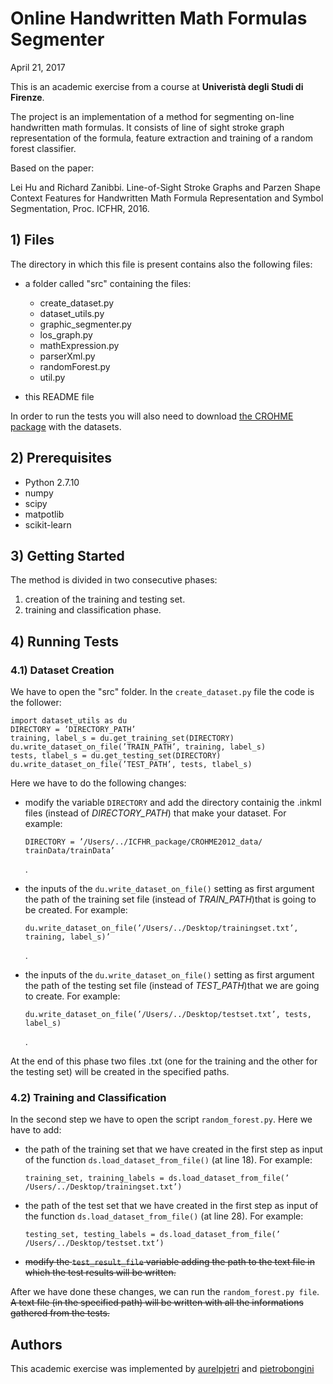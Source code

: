 # Online Handwritten Math Formulas Segmenter
April 21, 2017

This is an academic exercise from a course at **Univeristà degli Studi di Firenze**.

The project is an implementation of a method for segmenting on-line handwritten math formulas. It consists of line of sight stroke graph representation of the formula, feature extraction and training of a random forest classifier.

Based on the paper:

Lei Hu and Richard Zanibbi. Line-of-Sight Stroke Graphs and Parzen Shape Context Features
for Handwritten Math Formula Representation and Symbol Segmentation, Proc. ICFHR, 2016.

## 1) Files
The directory in which this file is present contains also the following files:

  * a folder called "src" containing the files:
    - create_dataset.py
    - dataset_utils.py
    - graphic_segmenter.py
    - los_graph.py
    - mathExpression.py
    - parserXml.py
    - randomForest.py
    - util.py

  * this README file

In order to run the tests you will also need to download [the CROHME package](https://www.isical.ac.in/~crohme/CROHME_data.html)  with the datasets.

## 2) Prerequisites

  * Python 2.7.10
  * numpy
  * scipy
  * matpotlib
  * scikit-learn

## 3) Getting Started

The method is divided in two consecutive phases:
  1. creation of the training and testing set.
  2. training and classification phase.

## 4) Running Tests

### 4.1) Dataset Creation

We have to open the "src" folder. In the `create_dataset.py` file the code is the follower:
```
import dataset_utils as du
DIRECTORY = ’DIRECTORY_PATH’
training, label_s = du.get_training_set(DIRECTORY)
du.write_dataset_on_file(’TRAIN_PATH’, training, label_s)
tests, tlabel_s = du.get_testing_set(DIRECTORY)
du.write_dataset_on_file(’TEST_PATH’, tests, tlabel_s)
```

Here we have to do the following changes:

  * modify the variable `DIRECTORY` and add the directory containig the .inkml files (instead of *DIRECTORY_PATH*) that make your dataset. For example:
    ```
    DIRECTORY = ’/Users/../ICFHR_package/CROHME2012_data/ trainData/trainData’
    ```
    .

  * the inputs of the `du.write_dataset_on_file()` setting as first argument the path of the training set file (instead of *TRAIN_PATH*)that is going to be created. For example:
    ```
    du.write_dataset_on_file(’/Users/../Desktop/trainingset.txt’, training, label_s)’
    ```
    .

  * the inputs of the `du.write_dataset_on_file()` setting as first argument the path of the testing set file (instead of *TEST_PATH*)that we are going to create. For example:
    ```
    du.write_dataset_on_file(’/Users/../Desktop/testset.txt’, tests, label_s)    
    ```
    .


At the end of this phase two files .txt (one for the training and the other
for the testing set) will be created in the specified paths.

### 4.2) Training and Classification

In the second step we have to open the script `random_forest.py`. Here we have to add:
  * the path of the training set that we have created in the first step as input of the function `ds.load_dataset_from_file()` (at line 18).
  For example:
      ```
      training_set, training_labels = ds.load_dataset_from_file(’ /Users/../Desktop/trainingset.txt’)
      ```
  * the path of the test set that we have created in the first step as input of the function `ds.load_dataset_from_file()` (at line 28).
  For example:
      ```
      testing_set, testing_labels = ds.load_dataset_from_file(’ /Users/../Desktop/testset.txt’)
      ```

  * ~~modify the `test_result_file` variable adding the path to the text file in which the test results will be written.~~

After we have done these changes, we can run the `random_forest.py file`. ~~A text file (in the specified path) will be written with all the informations gathered from the tests.~~

## Authors

This academic exercise was implemented by [aurelpjetri](https://github.com/aurelpjetri) and [pietrobongini](https://github.com/pietrobongini)
